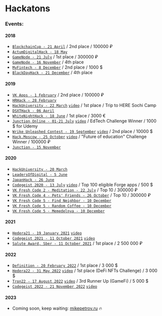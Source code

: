 # Hackatons

### Events:

#### 2018
* [```BlockchainCup - 21 April```](BlockchainCup%20-%2021%20April%202018) / 2nd place / 100000 ₽
* [```ActumDigitalHack - 18 May```](ActumDigitalHack%20-%2018%20May%202018)
* [```GameNode - 21 July```](GameNode%20-%2021%20July%202018) / 1st place / 300000 ₽
* [```GameNode - 16 November```](GameNode%20-%2016%20November%202018) / 4th place
* [```MyFintech - 8 December```](MyFintech%20-%208%20December%202018) / 2nd place / 1000 $
* [```BlackDayHack - 21 December```](BlackDayHack%20-%2021%20December%202018) / 4th place

#### 2019
* [```VK Apps - 1 February```](VK%20Apps%20-%201%20February%202019) / 2nd place / 100000 ₽
* [```HRHack - 28 February```](HRHack%20-%2028%20February%202019)
* [```HackUniversity - 22 March```](HackUniversity%20-%2022%20March%202019) [`video`](https://www.youtube.com/watch?v=FpiUkTz9mwY) / 1st place / Trip to HERE Sochi Camp
* [```DSXTHack - 06 April```](DSXTHack%20-%2006%20April%202019)
* [```WhiteNightHack - 18 June```](WhiteNightHack%20-%2018%20June%202019) / 1st place / 3000 €
* [```Junction Online - 01-21 July```](https://junction.hackerearth.com/ru/#themes) [`video`](https://www.youtube.com/watch?v=rrSsB3vSe9I) / EdTech Challenge Winner / 1000 $ for Udemy
* [```Wrike Unleashed Contest - 19 September```](https://apptractor.ru/info/conferences/work-unleashed.html) [`video`](https://www.youtube.com/watch?v=sDp3kBjSKNg) / 2nd place / 10000 $
* [```Hack.Moscow - 25 October```](Hack.Moscow%20-%2025%20October%202019) [`video`](https://www.youtube.com/watch?v=EFAjPKv1UYg) / "Future of education" Challenge Winner / 100000 ₽
* [```Junction - 15 November```](Junction%20-%2015%20November%202019)

#### 2020
* [```HackUniversity - 20 March```](HackUniversity%20-%2020%20March%202020)
* [```LeadersOfDigital - 5 June```](LeadersOfDigital%20-%205%20June%202020)
* [```JapanHack - 26 June```](JapanHack%20-%2026%20June%202020)
* [```Сodegeist 2020 - 13 July```](Сodegeist%202020%20-%2013%20July%202020) [`video`](https://youtu.be/U8VzeWDZSUE) / Top 100 eligible Forge apps / 500 $
* [```VK Fresh Code 2 - Meditation - 22 July```](VK%20Fresh%20Code%202%20-%20Meditation%20-%2022%20July) / Top 10 / 300000 ₽
* [```VK Fresh Code 4 - Pets' Friends - 26 October```](VK%20Fresh%20Code%204%20-%20Pets'%20Friends%20-%2026%20October) / Top 10 / 300000 ₽
* [```VK Fresh Code 5 - Find Neighbor - 10 December```](VK%20Fresh%20Code%205%20-%20Find%20Neighbor%20-%2010%20December)
* [```VK Fresh Code 5 - Random Coffee - 10 December```](VK%20Fresh%20Code%205%20-%20Random%20Coffee%20-%2010%20December)
* [```VK Fresh Code 5 - Memedelnya - 10 December```](VK%20Fresh%20Code%205%20-%20Memedelnya%20-%2010%20December)

#### 2021
* [```Hedera21 - 19 January 2021```](Hedera21%20-%2019%20January%202021) [`video`](https://youtu.be/GaFMhTmqg_0)
* [```Codegeist 2021 - 11 October 2021```](Codegeist%202021%20-%2011%20October%202021) [`video`](https://youtu.be/Sj-JLrFhwa0)
* [```Salute Award, Sber - 11 October 2021```](Salute%20Award,%20Sber%20-%2011%20October%202021) / 1st place / 2 500 000 ₽

#### 2022
* [```Definition - 20 February 2022```](Definition%20-%2020%20February%202022) / 1st place / 3 000 $
* [```Hedera22 - 31 May 2022```](Hedera22%20-%2031%20May%202022) [`video`](https://youtu.be/UIglhf8lvA4) / 1st place (DeFi NFTs Challenge) / 3 000 $
* [```Tron22 - 17 August 2022```](Tron22%20-%2017%20August%202022) [`video`](https://youtu.be/1KnjRwf0Jbk) / 3rd Runner Up (GameFi) / 5 000 $
* [```Codegeist 2022 - 21 November 2022```](Codegeist%202022%20-%2021%20November%202022) [`video`](https://www.youtube.com/watch?v=jHaB2pvNBtk)

#### 2023
* Coming soon, keep waiting: [mikepetrov.ru](https://mikepetrov.ru/) 🔥
